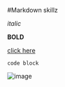 #Markdown skillz

_italic_

**BOLD**

[click here](https://www.google.com)

`code block`

![image](desktop/ScreenshotGPS.png "GPS Screenshot")